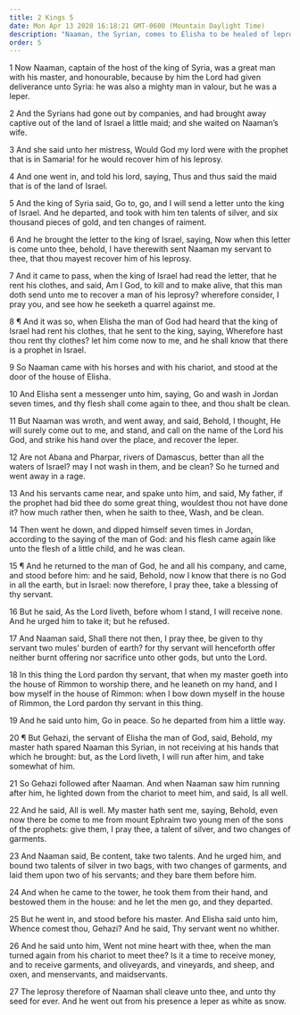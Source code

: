 ```yaml
---
title: 2 Kings 5
date: Mon Apr 13 2020 16:18:21 GMT-0600 (Mountain Daylight Time)
description: "Naaman, the Syrian, comes to Elisha to be healed of leprosy—He rejects the prophet’s instruction at first but relents and dips himself in the Jordan seven times; he is healed—Elisha refuses to accept a reward—Gehazi accepts a gift from Naaman and is cursed with leprosy."
order: 5
---
```


1 Now Naaman, captain of the host of the king of Syria, was a great man with his master, and honourable, because by him the Lord had given deliverance unto Syria: he was also a mighty man in valour, but he was a leper.

2 And the Syrians had gone out by companies, and had brought away captive out of the land of Israel a little maid; and she waited on Naaman’s wife.

3 And she said unto her mistress, Would God my lord were with the prophet that is in Samaria! for he would recover him of his leprosy.

4 And one went in, and told his lord, saying, Thus and thus said the maid that is of the land of Israel.

5 And the king of Syria said, Go to, go, and I will send a letter unto the king of Israel. And he departed, and took with him ten talents of silver, and six thousand pieces of gold, and ten changes of raiment.

6 And he brought the letter to the king of Israel, saying, Now when this letter is come unto thee, behold, I have therewith sent Naaman my servant to thee, that thou mayest recover him of his leprosy.

7 And it came to pass, when the king of Israel had read the letter, that he rent his clothes, and said, Am I God, to kill and to make alive, that this man doth send unto me to recover a man of his leprosy? wherefore consider, I pray you, and see how he seeketh a quarrel against me.

8 ¶ And it was so, when Elisha the man of God had heard that the king of Israel had rent his clothes, that he sent to the king, saying, Wherefore hast thou rent thy clothes? let him come now to me, and he shall know that there is a prophet in Israel.

9 So Naaman came with his horses and with his chariot, and stood at the door of the house of Elisha.

10 And Elisha sent a messenger unto him, saying, Go and wash in Jordan seven times, and thy flesh shall come again to thee, and thou shalt be clean.

11 But Naaman was wroth, and went away, and said, Behold, I thought, He will surely come out to me, and stand, and call on the name of the Lord his God, and strike his hand over the place, and recover the leper.

12 Are not Abana and Pharpar, rivers of Damascus, better than all the waters of Israel? may I not wash in them, and be clean? So he turned and went away in a rage.

13 And his servants came near, and spake unto him, and said, My father, if the prophet had bid thee do some great thing, wouldest thou not have done it? how much rather then, when he saith to thee, Wash, and be clean.

14 Then went he down, and dipped himself seven times in Jordan, according to the saying of the man of God: and his flesh came again like unto the flesh of a little child, and he was clean.

15 ¶ And he returned to the man of God, he and all his company, and came, and stood before him: and he said, Behold, now I know that there is no God in all the earth, but in Israel: now therefore, I pray thee, take a blessing of thy servant.

16 But he said, As the Lord liveth, before whom I stand, I will receive none. And he urged him to take it; but he refused.

17 And Naaman said, Shall there not then, I pray thee, be given to thy servant two mules’ burden of earth? for thy servant will henceforth offer neither burnt offering nor sacrifice unto other gods, but unto the Lord.

18 In this thing the Lord pardon thy servant, that when my master goeth into the house of Rimmon to worship there, and he leaneth on my hand, and I bow myself in the house of Rimmon: when I bow down myself in the house of Rimmon, the Lord pardon thy servant in this thing.

19 And he said unto him, Go in peace. So he departed from him a little way.

20 ¶ But Gehazi, the servant of Elisha the man of God, said, Behold, my master hath spared Naaman this Syrian, in not receiving at his hands that which he brought: but, as the Lord liveth, I will run after him, and take somewhat of him.

21 So Gehazi followed after Naaman. And when Naaman saw him running after him, he lighted down from the chariot to meet him, and said, Is all well.

22 And he said, All is well. My master hath sent me, saying, Behold, even now there be come to me from mount Ephraim two young men of the sons of the prophets: give them, I pray thee, a talent of silver, and two changes of garments.

23 And Naaman said, Be content, take two talents. And he urged him, and bound two talents of silver in two bags, with two changes of garments, and laid them upon two of his servants; and they bare them before him.

24 And when he came to the tower, he took them from their hand, and bestowed them in the house: and he let the men go, and they departed.

25 But he went in, and stood before his master. And Elisha said unto him, Whence comest thou, Gehazi? And he said, Thy servant went no whither.

26 And he said unto him, Went not mine heart with thee, when the man turned again from his chariot to meet thee? Is it a time to receive money, and to receive garments, and oliveyards, and vineyards, and sheep, and oxen, and menservants, and maidservants.

27 The leprosy therefore of Naaman shall cleave unto thee, and unto thy seed for ever. And he went out from his presence a leper as white as snow.
